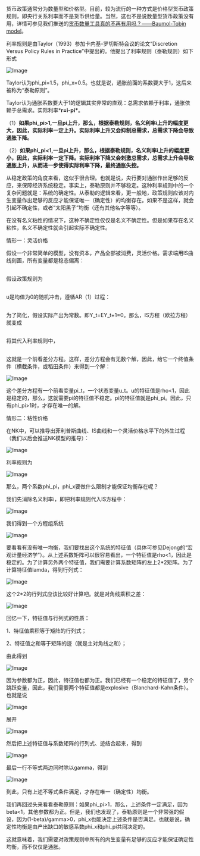 货币政策通常分为数量型和价格型。目前，较为流行的一种方式是价格型货币政策规则，即央行关系利率而不是货币供给量。当然，这也不是说数量型货币政策没有用，详情可参见我们推送的[货币数量工具真的不再有用吗？——Baumol-Tobin model](http://mp.weixin.qq.com/s?__biz=MzAwODY5MDA3NA==&mid=2455727102&idx=1&sn=867538822be2a3a5852f56f4917e0435&chksm=8cc0cb0bbbb7421da811b3903a7db259b449f7504860040fcac1a2ea2f614a5eb1ddaed7ab4c&scene=21#wechat_redirect)。



利率规则是由Taylor（1993）参加卡内基-罗切斯特会议的论文“Discretion Versus Policy Rules in Practice”中提出的。他提出了利率规则（泰勒规则）如下形式

![Image](640-20210302121646802.png)

Taylor认为phi_pi=1.5，phi_x=0.5。也就是说，通胀前面的系数要大于1，这后来被称为“泰勒原则”。

Taylor认为通胀系数要大于1的逻辑其实非常的直观：总需求依赖于利率，通胀依赖于总需求。实际利率***r=i-pi\***。

（1）**如果phi_pi>1,一旦pi上升，那么，根据泰勒规则，名义利率i上升的幅度更大，因此，实际利率一定上升。实际利率上升又会抑制总需求，总需求下降会导致通胀下降。**

（2）**如果phi_pi<1,一旦pi上升，那么，根据泰勒规则，名义利率i上升的幅度更小，因此，实际利率一定下降。实际利率下降又会刺激总需求，总需求上升会导致通胀上升，从而进一步使得实际利率下降，最终通胀失控。**



从稳定政策的角度来看，这似乎很合理。也就是说，央行要对通胀作出足够的反应，来保障经济系统稳定。事实上，泰勒原则并不够稳定。这种利率规则中的一个复杂问题就是：系统的确定性。从泰勒的逻辑来看，更一般地，政策规则应该对内生变量作出足够的反应才能保证唯一（确定性）的均衡存在。如果不是这样，就会引起不确定性，或者“太阳黑子”均衡（还有其他名字等等）。



在没有名义粘性的情况下，这种不确定性仅仅是名义不确定性。但是如果存在名义粘性，名义不确定性就会引起实际不确定性。



情形一：灵活价格

假设一个非常简单的模型，没有资本，产品全部被消费，灵活价格。需求端用IS曲线刻画，所有变量都是稳态偏离：

![Image](data:image/gif;base64,iVBORw0KGgoAAAANSUhEUgAAAAEAAAABCAYAAAAfFcSJAAAADUlEQVQImWNgYGBgAAAABQABh6FO1AAAAABJRU5ErkJggg==)

假设政策规则为

![Image](data:image/gif;base64,iVBORw0KGgoAAAANSUhEUgAAAAEAAAABCAYAAAAfFcSJAAAADUlEQVQImWNgYGBgAAAABQABh6FO1AAAAABJRU5ErkJggg==)

u是均值为0的随机冲击，遵循AR（1）过程：

![Image](data:image/gif;base64,iVBORw0KGgoAAAANSUhEUgAAAAEAAAABCAYAAAAfFcSJAAAADUlEQVQImWNgYGBgAAAABQABh6FO1AAAAABJRU5ErkJggg==)

为了简化，假设实际产出为常数。即Y_t=EY_t+1=0。那么，IS方程（欧拉方程）就变成

![Image](data:image/gif;base64,iVBORw0KGgoAAAANSUhEUgAAAAEAAAABCAYAAAAfFcSJAAAADUlEQVQImWNgYGBgAAAABQABh6FO1AAAAABJRU5ErkJggg==)

将其代入利率规则中，

![Image](data:image/gif;base64,iVBORw0KGgoAAAANSUhEUgAAAAEAAAABCAYAAAAfFcSJAAAADUlEQVQImWNgYGBgAAAABQABh6FO1AAAAABJRU5ErkJggg==)

这就是一个前看差分方程。这样，差分方程会有无数个解，因此，给它一个终值条件（横截条件，或稻田条件）来得到一个解：

![Image](640-20210302121646907.png)

这个差分方程有一个前看变量pi_t，一个状态变量u_t。u的特征值是rho<1，因此是稳定的，那么，这就需要pi的特征值不稳定。pi的特征值就是phi_pi。因此，只有phi_pi>1时，才存在唯一的解。



情形二：粘性价格

在NK中，可以推导出菲利普斯曲线、IS曲线和一个灵活价格水平下的外生过程（我们以后会推送NK模型的推导）：

![Image](640-20210302121646908)

利率规则为

![Image](640-20210302121646907)

那么，两个系数phi_pi，phi_x要做什么限制才能保证均衡存在呢？

我们先消除名义利率i，即把利率规则代入IS方程中：



![Image](640-20210302121646907-4658606.png)

我们得到一个方程组系统

![Image](640-20210302121646908.png)

要看看有没有唯一均衡，我们要找出这个系统的特征值（具体可参见Dejong的“宏观计量经济学”）。从上述系数矩阵可以很容易看出，一个特征值是rho<1，因此是稳定的。为了计算另外两个特征值，我们需要计算系数矩阵的左上2*2矩阵。为了计算特征值lamda，得到行列式：



![Image](640-20210302121646910.png)

这个2*2的行列式应该比较好计算吧。就是对角线乘积之差：



![Image](640-20210302121646933)

回忆一下，特征值与行列式的性质：

1、特征值乘积等于矩阵的行列式；

2、特征值之和等于矩阵的迹（就是主对角线之和）；

由此得到

![Image](640-20210302121646931)

因为参数都为正，因此，特征值也都为正。我们已经有一个稳定的特征值了，另个跳跃变量，因此，我们需要两个特征值都是explosive（Blanchard-Kahn条件）。也就是说

![Image](http://mmbiz.qpic.cn/mmbiz_png/QA2ILNosZr5dgmibL05ySGBK9EsmeicqMVwSVnwicb29p2iaibnwEJ1ibZeJxaQeh9wDc2vgjlkuJAxkibdmLib1M5IdBQ/640?wx_fmt=png&tp=webp&wxfrom=5&wx_lazy=1&wx_co=1)

展开

![Image](640-20210302121646932.png)

然后把上述特征值与系数矩阵的行列式、迹结合起来，得到

![Image](http://mmbiz.qpic.cn/mmbiz_png/QA2ILNosZr5dgmibL05ySGBK9EsmeicqMV8OqNjUTcnkaU5r1PSRsYsqTiaCj6AmL1JeFwquJ0pTHvoJPMLPVAxTQ/640?wx_fmt=png&tp=webp&wxfrom=5&wx_lazy=1&wx_co=1)

最后一行不等式两边同时除以gamma，得到

![Image](640-20210302121646935.png)

到此，只有上述不等式条件满足，才存在唯一（确定性）均衡。

我们再回过头来看看泰勒原则：如果phi_pi>1，那么，上述条件一定满足，因为beta<1，其他参数都为正。但是，我们也发现了，泰勒原则是一个非常强的假设，因为(1-beta)/gamma>0，phi_x也能决定上述条件是否满足。也就是说，确定性均衡是由产出缺口的敏感系数phi_x和phi_pi共同决定的。

这就意味着，我们需要对政策规则中所有的内生变量有足够的反应才能保证确定性均衡，而不仅仅是通胀。